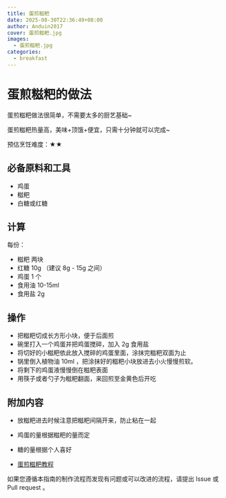 ```yaml
---
title: 蛋煎糍粑
date: 2025-08-30T22:36:49+08:00
author: Anduin2017
cover: 蛋煎糍粑.jpg
images:
  - 蛋煎糍粑.jpg
categories:
  - breakfast
---
```


# 蛋煎糍粑的做法

蛋煎糍粑做法很简单，不需要太多的厨艺基础~

蛋煎糍粑热量高，美味+顶饿+便宜，只需十分钟就可以完成~

预估烹饪难度：★★

## 必备原料和工具

- 鸡蛋
- 糍粑
- 白糖或红糖

## 计算

每份：

- 糍粑 两块
- 红糖 10g （建议 8g - 15g 之间）
- 鸡蛋 1 个
- 食用油 10-15ml
- 食用盐 2g

## 操作

- 把糍粑切成长方形小块，便于后面煎
- 碗里打入一个鸡蛋并把鸡蛋搅碎，加入 2g 食用盐
- 将切好的小糍粑依此放入搅碎的鸡蛋里面，涂抹完糍粑双面为止
- 锅里倒入植物油 10ml ，把涂抹好的糍粑小块放进去小火慢慢煎软。
- 将剩下的鸡蛋液慢慢倒在糍粑表面
- 用筷子或者勺子为糍粑翻面，来回煎至金黄色后开吃

## 附加内容

- 放糍粑进去时候注意把糍粑间隔开来，防止粘在一起
- 鸡蛋的量根据糍粑的量而定
- 糖的量根据个人喜好

- [蛋煎糍粑教程](https://www.dachu.co/recipe/378826)

如果您遵循本指南的制作流程而发现有问题或可以改进的流程，请提出 Issue 或 Pull request 。

